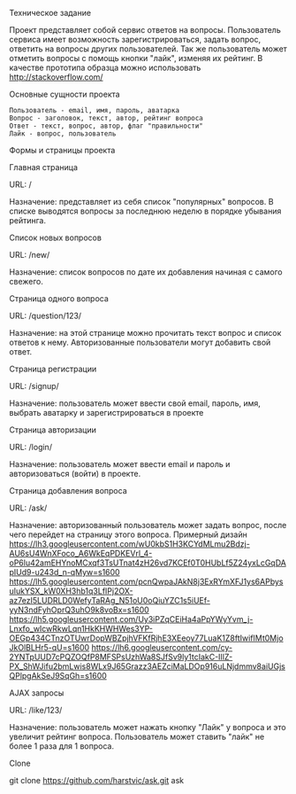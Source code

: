 Техническое задание

Проект представляет собой сервис ответов на вопросы.
Пользователь сервиса имеет возможность зарегистрироваться, задать вопрос, 
ответить на вопросы других пользователей. Так же пользователь может отметить 
вопросы с помощь кнопки "лайк", изменяя их рейтинг. В качестве прототипа образца
можно использовать http://stackoverflow.com/

Основные сущности проекта

    Пользователь - email, имя, пароль, аватарка
    Вопрос - заголовок, текст, автор, рейтинг вопроса
    Ответ - текст, вопрос, автор, флаг "правильности"
    Лайк - вопрос, пользователь

Формы и страницы проекта

Главная страница

URL:  /

Назначение: представляет из себя список "популярных" вопросов. В списке 
выводятся вопросы за последнюю неделю в порядке убывания рейтинга.

Список новых вопросов

URL: /new/

Назначение: список вопросов по дате их добавления начиная с самого свежего.

Страница одного вопроса

URL: /question/123/

Назначение: на этой странице можно прочитать текст вопрос и список ответов к 
нему. Авторизованные пользователи могут добавить свой ответ.

Страница регистрации

URL: /signup/

Назначение: пользователь может ввести свой email, пароль, имя, выбрать аватарку 
и зарегистрироваться в проекте

Страница авторизации

URL: /login/

Назначение: пользователь может ввести email и пароль и авторизоваться (войти) в 
проекте.

Страница добавления вопроса

URL: /ask/

Назначение: авторизованный пользователь может задать вопрос, после чего перейдет
на страницу этого вопроса.
Примерный дизайн
https://lh3.googleusercontent.com/wU0kbS1H3KCYdMLmu2Bdzj-AU6sU4WnXFoco_A6WkEqPDKEVrl_4-oP6lu42amEHYnoMCxqf3TsUTnat4zH26vd7KCEf0T0HUbLf5Z24yxLcGqDApIUd9-u243d_n-qMyw=s1600
https://lh5.googleusercontent.com/pcnQwpaJAkN8j3ExRYmXFJ1ys6APbysuIukYSX_kW0XH3hb1q3LfIPj2OX-az7ezI5LUDRLD0WefyTaRAg_N51oU0oQiuYZC1s5iUEf-yyN3ndFyhOprQ3uhO9k8voBx=s1600
https://lh5.googleusercontent.com/Uy3iPZqCEiHa4aPpYWyYvm_j-Lnxfo_wIcwRkwLqn1HkKHWHWes3YP-OEGp434CTnzOTUwrDopWBZpjhVFKfRjhE3XEeoy77LuaK1Z8ftIwifIMt0MjoJkOlBLHr5-qU=s1600
https://lh6.googleusercontent.com/cy-2YNTpUUD7cPQZOQfP8MFSPsUzhWa8SJfSv9ly1tcIakC-IIlZ-PX_ShWJifu2bmLwis8WLx9J65Grazz3AEZciMaLDOp916uLNjdmmv8aiUGjsQPlpgAkSeJ9SqGh=s1600

AJAX запросы

URL: /like/123/

Назначение: пользователь может нажать кнопку "Лайк" у вопроса и это увеличит 
рейтинг вопроса. 
Пользователь может ставить "лайк" не более  1 раза для 1 вопроса.

Clone

git clone https://github.com/harstvic/ask.git ask


